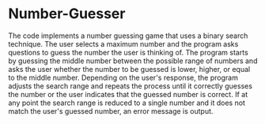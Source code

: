 # Number-Guesser
The code implements a number guessing game that uses a binary search technique. The user selects a maximum number and the program asks questions to guess the number the user is thinking of. The program starts by guessing the middle number between the possible range of numbers and asks the user whether the number to be guessed is lower, higher, or equal to the middle number. Depending on the user's response, the program adjusts the search range and repeats the process until it correctly guesses the number or the user indicates that the guessed number is correct. If at any point the search range is reduced to a single number and it does not match the user's guessed number, an error message is output.
